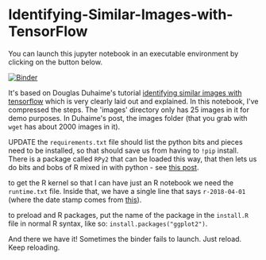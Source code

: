 # Identifying-Similar-Images-with-TensorFlow

You can launch this jupyter notebook in an executable environment by clicking on the button below.

[![Binder](https://mybinder.org/badge.svg)](http://mybinder.org/v2/gh/shawngraham/bindr-test-Identifying-Similar-Images-with-TensorFlow/master)

It's based on Douglas Duhaime's tutorial [identifying similar images with tensorflow](http://douglasduhaime.com/posts/identifying-similar-images-with-tensorflow.html) which is very clearly laid out and explained. In this notebook, I've compressed the steps. The 'images' directory only has 25 images in it for demo purposes. In Duhaime's post, the images folder (that you grab with `wget` has about 2000 images in it).

UPDATE
the `requirements.txt` file should list the python bits and pieces need to be installed, so that should save us from having to `!pip` install. There is a package called `RPy2` that can be loaded this way, that then lets us do bits and bobs of R mixed in with python - see [this post](https://medium.com/@mbussonn/baf064ca1fb6).

to get the R kernel so that I can have just an R notebook we need the `runtime.txt` file. Inside that, we have a single line that says `r-2018-04-01` (where the date stamp comes from [this](https://mran.microsoft.com/timemachine)).

to preload and R packages, put the name of the package in the `install.R` file in normal R syntax, like so: `install.packages("ggplot2")`.

And there we have it! Sometimes the binder fails to launch. Just reload. Keep reloading.

